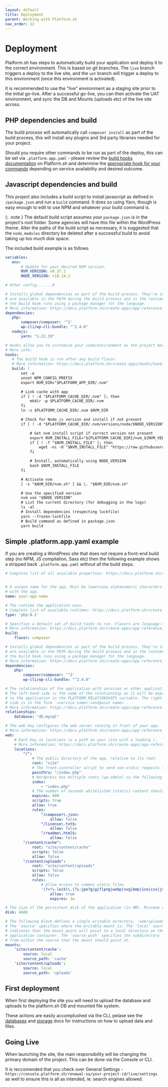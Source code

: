 ```yaml
---
layout: default
title: Deployment
parent: Working with Platform.sh
nav_order: 12
---
```


# Deployment

Platform.sh has steps to automatically build your application and deploy it to the correct environment. This is based on git branches. The `live` branch triggers a deploy to the live site, and the `uat` branch will trigger a deploy to this environment (once this environment is activated).

It is recommended to use the "live" environment as a staging site prior to the initial go-live. After a successful go-live, you can then activate the UAT environment, and sync the DB and Mounts (uploads etc) of the live site across.

## PHP dependencies and build
The build process will automatically call `composer install` as part of the build process, this will install any plugins and 3rd party libraries needed for your project.

Should you require other commands to be run as part of the deploy, this can be set via `.platform.app.yaml` - please review the [build hooks documentation](https://docs.platform.sh/create-apps/hooks.html) on Platform.sh and determine the [appropriate hook for your commands](https://docs.platform.sh/create-apps/hooks/hooks-comparison.html) depending on service availability and desired outcome.

## Javascript dependencies and build
This project also includes a build script to install javascript as defined in `/package.json` and run a `build` command. It does so using Yarn, though is easy enough to edit to use NPM and whatever your build command is.

{: .note }
The default build script assumes your `package.json` is in the project's root folder. Some agencies will have this file within the WordPress theme. Alter the paths of the build script as necessary, it is suggested that the `node_modules` directory be deleted after a successful build to avoid taking up too much disk space.

The included build example is as follows 
 
 ```yaml
 variables:
    env:
        # Update for your desired NVM version.
        NVM_VERSION: v0.37.2
        NODE_VERSION: v18.14.2

# Other config.......#

# Installs global dependencies as part of the build process. They’re independent of your app’s dependencies and
# are available in the PATH during the build process and in the runtime environment. They’re installed before
# the build hook runs using a package manager for the language.
# More information: https://docs.platform.sh/create-apps/app-reference.html#dependencies
dependencies:
    php:
        composer/composer: '^2'
        wp-cli/wp-cli-bundle: "^2.4.0"
    nodejs:
        yarn: "1.22.19"

# Hooks allow you to customize your code/environment as the project moves through the build and deploy stages
# More info:
hooks:
    # The build hook is run after any build flavor.
    # More information: https://docs.platform.sh/create-apps/hooks/hooks-comparison.html#build-hook
    build: |
        set -e
        unset NPM_CONFIG_PREFIX
        export NVM_DIR="$PLATFORM_APP_DIR/.nvm"

        # Link cache with app
        if [ ! -d "$PLATFORM_CACHE_DIR/.nvm" ]; then
            mkdir -p $PLATFORM_CACHE_DIR/.nvm
        fi
        ln -s $PLATFORM_CACHE_DIR/.nvm $NVM_DIR

        # Check for Node.js version and install if not present
        if [ ! -d "$PLATFORM_CACHE_DIR/.nvm/versions/node/$NODE_VERSION" ]; then

            # Get nvm install script if correct version not present
            export NVM_INSTALL_FILE="${PLATFORM_CACHE_DIR}/nvm_${NVM_VERSION}_install.sh"
            if [ ! -f "$NVM_INSTALL_FILE" ]; then
                wget -nc -O "$NVM_INSTALL_FILE" "https://raw.githubusercontent.com/nvm-sh/nvm/$NVM_VERSION/install.sh"
            fi

            # Install, automatically using NODE_VERSION 
            bash $NVM_INSTALL_FILE
        fi

        # Activate nvm
        [ -s "$NVM_DIR/nvm.sh" ] && \. "$NVM_DIR/nvm.sh"

        # Use the specified version
        nvm use "$NODE_VERSION"
        # List the current directory (for debugging in the logs)
        ls -al
        # Install dependencies (respecting lockfile)
        yarn --frozen-lockfile 
        # Build command as defined in package.json
        yarn build
 ```

## Simple .platform.app.yaml example

If you are creating a WordPress site that does not require a front-end build step (no NPM, JS compilation, Sass etc) then the following example shows a stripped back `.platform.app.yaml` without all the build steps.

```yaml
# Complete list of all available properties: https://docs.platform.sh/create-apps/app-reference.html


# A unique name for the app. Must be lowercase alphanumeric characters. Changing the name destroys data associated
# with the app.
name: your-app-name

# The runtime the application uses.
# Complete list of available runtimes: https://docs.platform.sh/create-apps/app-reference.html#types
type: 'php:8.1'

# Specifies a default set of build tasks to run. Flavors are language-specific.
# More information: https://docs.platform.sh/create-apps/app-reference.html#build
build:
    flavor: composer

# Installs global dependencies as part of the build process. They’re independent of your app’s dependencies and
# are available in the PATH during the build process and in the runtime environment. They’re installed before
# the build hook runs using a package manager for the language.
# More information: https://docs.platform.sh/create-apps/app-reference.html#dependencies
dependencies:
    php:
        composer/composer: '^2'
        wp-cli/wp-cli-bundle: "^2.4.0"

# The relationships of the application with services or other applications.
# The left-hand side is the name of the relationship as it will be exposed
# to the application in the PLATFORM_RELATIONSHIPS variable. The right-hand
# side is in the form `<service name>:<endpoint name>`.
# More information: https://docs.platform.sh/create-apps/app-reference.html#relationships
relationships:
    database: "db:mysql"

# The web key configures the web server running in front of your app.
# More information: https://docs.platform.sh/create-apps/app-reference.html#web
web:
    # Each key in locations is a path on your site with a leading /.
    # More information: https://docs.platform.sh/create-apps/app-reference.html#locations
    locations: 
        "/":
            # The public directory of the app, relative to its root.
            root: "site"
            # The front-controller script to send non-static requests to.
            passthru: "/index.php"
            # Wordpress has multiple roots (wp-admin) so the following is required
            index:
                - "index.php"
            # The number of seconds whitelisted (static) content should be cached.
            expires: 600
            scripts: true
            allow: true
            rules:
                ^/composer\.json:
                    allow: false
                ^/license\.txt$:
                    allow: false
                ^/readme\.html$:
                    allow: false
        "/content/cache":
            root: "site/content/cache"
            scripts: false
            allow: false
        "/content/uploads":
            root: "site/content/uploads"
            scripts: false
            allow: false
            rules:
                # Allow access to common static files.
                '(?<!\-lock)\.(?i:jpe?g|gif|png|webp|svg|bmp|ico|css|js(?:on)?|eot|ttf|woff|woff2|pdf|zip|docx?|xlsx?|pp[st]x?|psd|odt|key|mp[2-5g]|m4[av]|og[gv]|wav|mov|wm[av]|avi|3g[p2])$':
                    allow: true
                    expires: 1w

# The size of the persistent disk of the application (in MB). Minimum value is 128.
disk: 4608

# The following block defines a single writable directory, 'web/uploads'
# The 'source' specifies where the writable mount is. The 'local' source
# indicates that the mount point will point to a local directory on the
# application container. The 'source_path' specifies the subdirectory
# from within the source that the mount should point at. 
mounts:
    'site/content/cache':
        source: local
        source_path: 'cache'
    'site/content/uploads':
        source: local
        source_path: 'uploads'
```
 
## First deployment

When first deploying the site you will need to upload the database and uploads to the platform.sh DB and mounted file system.

These actions are easily accomplushed via the CLI, pelase see the [databases]("/working-with-platform/databases") and [storage]("/working-with-platform/storage") docs for instructions on how to upload data and files.

## Going Live

When launching the site, the main responsibility will be changing the primary domain of the project. This can be done via the Console or CLI.

It is reccomended that you check over General Settings - `https://console.platform.sh/renewal-sa/your-project-id/live/settings` as well to ensure this is all as intended, ie: search engines allowed.
